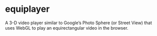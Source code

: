 equiplayer
==========

A 3-D video player similar to Google’s Photo Sphere (or Street View) that uses WebGL to play an equirectangular video in the browser.
